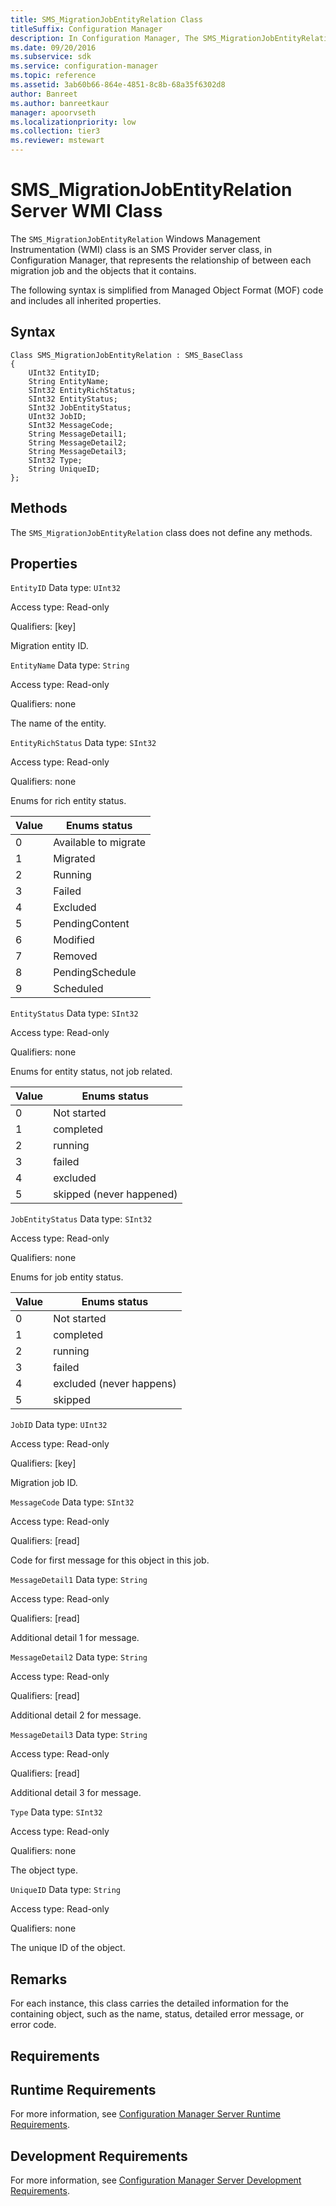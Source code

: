 ```yaml
---
title: SMS_MigrationJobEntityRelation Class
titleSuffix: Configuration Manager
description: In Configuration Manager, The SMS_MigrationJobEntityRelation WMI class is an SMS Provider server class that represents the relationship between each migration job and the objects that it contains.
ms.date: 09/20/2016
ms.subservice: sdk
ms.service: configuration-manager
ms.topic: reference
ms.assetid: 3ab60b66-864e-4851-8c8b-68a35f6302d8
author: Banreet
ms.author: banreetkaur
manager: apoorvseth
ms.localizationpriority: low
ms.collection: tier3
ms.reviewer: mstewart
---
```

# SMS_MigrationJobEntityRelation Server WMI Class
The `SMS_MigrationJobEntityRelation` Windows Management Instrumentation (WMI) class is an SMS Provider server class, in Configuration Manager, that represents the relationship of between each migration job and the objects that it contains.

 The following syntax is simplified from Managed Object Format (MOF) code and includes all inherited properties.

## Syntax

```
Class SMS_MigrationJobEntityRelation : SMS_BaseClass
{
    UInt32 EntityID;
    String EntityName;
    SInt32 EntityRichStatus;
    SInt32 EntityStatus;
    SInt32 JobEntityStatus;
    UInt32 JobID;
    SInt32 MessageCode;
    String MessageDetail1;
    String MessageDetail2;
    String MessageDetail3;
    SInt32 Type;
    String UniqueID;
};
```

## Methods
 The `SMS_MigrationJobEntityRelation` class does not define any methods.

## Properties
 `EntityID`
 Data type: `UInt32`

 Access type: Read-only

 Qualifiers: [key]

 Migration entity ID.

 `EntityName`
 Data type: `String`

 Access type: Read-only

 Qualifiers: none

 The name of the entity.

 `EntityRichStatus`
 Data type: `SInt32`

 Access type: Read-only

 Qualifiers: none

 Enums for rich entity status.

|Value|Enums status|
|-|-|
|0|Available to migrate|
|1|Migrated|
|2|Running|
|3|Failed|
|4|Excluded|
|5|PendingContent|
|6|Modified|
|7|Removed|
|8|PendingSchedule|
|9|Scheduled|

 `EntityStatus`
 Data type: `SInt32`

 Access type: Read-only

 Qualifiers: none

 Enums for entity status, not job related.

|Value|Enums status|
|-|-|
|0|Not started|
|1|completed|
|2|running|
|3|failed|
|4|excluded|
|5|skipped (never happened)|

 `JobEntityStatus`
 Data type: `SInt32`

 Access type: Read-only

 Qualifiers: none

 Enums for job entity status.

|Value|Enums status|
|-|-|
|0|Not started|
|1|completed|
|2|running|
|3|failed|
|4|excluded (never happens)|
|5|skipped|

 `JobID`
 Data type: `UInt32`

 Access type: Read-only

 Qualifiers: [key]

 Migration job ID.

 `MessageCode`
 Data type: `SInt32`

 Access type: Read-only

 Qualifiers: [read]

 Code for first message for this object in this job.

 `MessageDetail1`
 Data type: `String`

 Access type: Read-only

 Qualifiers: [read]

 Additional detail 1 for message.

 `MessageDetail2`
 Data type: `String`

 Access type: Read-only

 Qualifiers: [read]

 Additional detail 2 for message.

 `MessageDetail3`
 Data type: `String`

 Access type: Read-only

 Qualifiers: [read]

 Additional detail 3 for message.

 `Type`
 Data type: `SInt32`

 Access type: Read-only

 Qualifiers: none

 The object type.

 `UniqueID`
 Data type: `String`

 Access type: Read-only

 Qualifiers: none

 The unique ID of the object.

## Remarks
 For each instance, this class carries the detailed information for the containing object, such as the name, status, detailed error message, or error code.

## Requirements

## Runtime Requirements
 For more information, see [Configuration Manager Server Runtime Requirements](../../../../develop/core/reqs/server-runtime-requirements.md).

## Development Requirements
 For more information, see [Configuration Manager Server Development Requirements](../../../../develop/core/reqs/server-development-requirements.md).
